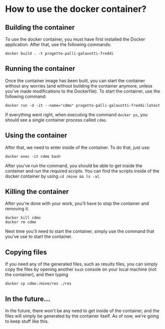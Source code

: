 # How to use the docker container?

## Building the container
To use the docker container, you must have first installed the Docker application.
After that, use the following commands:
```
docker build . -t progetto-palli-galavotti-freddi
```

## Running the container
Once the container image has been built, you can start the container without any worries (and without building the container anymore, unless you've made modifications to the Dockerfile).
To start the container, use the following command:
```
docker run -d -it --name="cdmo" progetto-palli-galavotti-freddi:latest
```
If everything went right, when executing the command `docker ps`, you should see a single container process called `cdmo`.

## Using the container
After that, we need to enter inside of the container. To do that, just use:
```
docker exec -it cdmo bash
```
After you've run the command, you should be able to get inside the container and run the required scripts.
You can find the scripts inside of the docker container by using `cd /mine && ls -al`.

## Killing the container
After you're done with your work, you'll have to stop the container and removing it.
```
docker kill cdmo
docker rm cdmo
```
Next time you'll need to start the container, simply use the command that you've use to start the container.

## Copying files
If you need any of the generated files, such as results files, you can simply copy the files by opening another `bash` console on your local machine (not the container), and then typing

```
docker cp cdmo:/mine/res ./res
```

## In the future...
In the future, there won't be any need to get inside of the container, and the files will simply be generated by the container itself.
As of now, we're going to keep stuff like this.